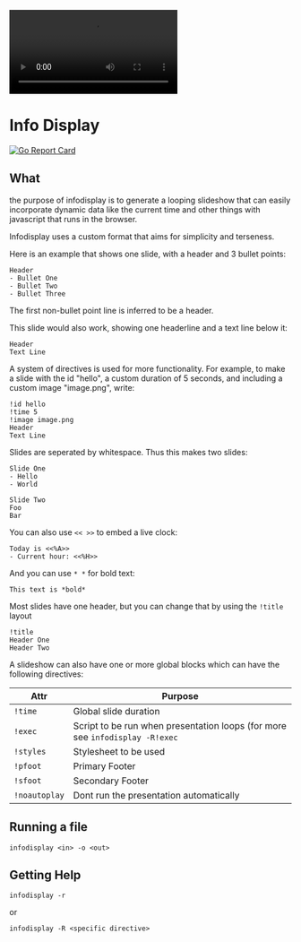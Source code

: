 ![demo](assets/demo.mp4)

# Info Display

[![Go Report Card](https://goreportcard.com/badge/benraz123/infodisplay)](https://goreportcard.com/report/benraz123/infodisplay) 

## What

the purpose of infodisplay is to generate a looping slideshow that can easily incorporate dynamic data like the current time and other things with javascript that runs in the browser.

Infodisplay uses a custom format that aims for simplicity and terseness.

Here is an example that shows one slide, with a header and 3 bullet points:

```slides
Header
- Bullet One
- Bullet Two
- Bullet Three
```

The first non-bullet point line is inferred to be a header.

This slide would also work, showing one headerline and a text line below it:

```slides
Header
Text Line
```

A system of directives is used for more functionality. For example, to make a slide with the id "hello", a custom duration of 5 seconds, and including a custom image "image.png", write:

```
!id hello
!time 5
!image image.png
Header
Text Line
```

Slides are seperated by whitespace. Thus this makes two slides:

```
Slide One
- Hello
- World

Slide Two
Foo
Bar
```

You can also use `<< >>` to embed a live clock:

```
Today is <<%A>>
- Current hour: <<%H>>
```

And you can use `* *` for bold text:

```
This text is *bold*
```

Most slides have one header, but you can change that by using the `!title` layout

```
!title
Header One
Header Two
```

A slideshow can also have one or more global blocks which can have the following directives:

| Attr | Purpose |
|-|-|
| `!time` | Global slide duration |
| `!exec` | Script to be run when presentation loops (for more see `infodisplay -R!exec` |
| `!styles` | Stylesheet to be used |
| `!pfoot` | Primary Footer |
| `!sfoot` | Secondary Footer |
| `!noautoplay` | Dont run the presentation automatically |

## Running a file

    infodisplay <in> -o <out>

## Getting Help

    infodisplay -r

or 
    
    infodisplay -R <specific directive>
